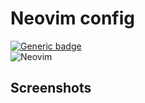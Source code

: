# Neovim config
[![Generic badge](https://img.shields.io/badge/version-3.13.22-<COLOR>.svg)](https://shields.io/)  
![Neovim](https://img.shields.io/badge/Neovim-57A143?style=for-the-badge&logo=neovim&logoColor=white)  


## Screenshots

